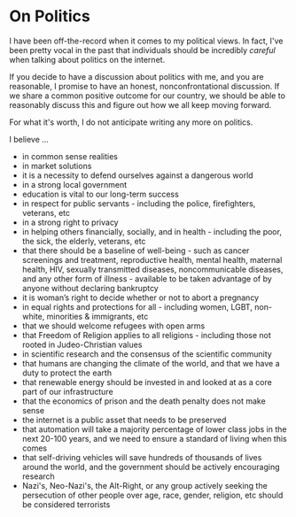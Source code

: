 # On Politics

I have been off-the-record when it comes to my political views. In fact, I've been pretty vocal in the past that individuals should be incredibly _careful_ when talking about politics on the internet. 

If you decide to have a discussion about politics with me, and you are reasonable, I promise to have an honest, nonconfrontational discussion. If we share a common positive outcome for our country, we should be able to reasonably discuss this and figure out how we all keep moving forward. 
 
For what it's worth, I do not anticipate writing any more on politics. 

I believe ...
- in common sense realities
- in market solutions 
- it is a necessity to defend ourselves against a dangerous world
- in a strong local government
- education is vital to our long-term success
- in respect for public servants - including the police, firefighters, veterans, etc
- in a strong right to privacy
- in helping others financially, socially, and in health - including the poor, the sick, the elderly, veterans, etc
- that there should be a baseline of well-being - such as cancer screenings and treatment, reproductive health, mental health, maternal health, HIV, sexually transmitted diseases, noncommunicable diseases, and any other form of illness - available to be taken advantage of by anyone without declaring bankruptcy
- it is woman’s right to decide whether or not to abort a pregnancy
- in equal rights and protections for all - including women, LGBT, non-white, minorities & immigrants, etc
- that we should welcome refugees with open arms
- that Freedom of Religion applies to all religions - including those not rooted in Judeo-Christian values
- in scientific research and the consensus of the scientific community
- that humans are changing the climate of the world, and that we have a duty to protect the earth
- that renewable energy should be invested in and looked at as a core part of our infrastructure 
- that the economics of prison and the death penalty does not make sense
- the internet is a public asset that needs to be preserved
- that automation will take a majority percentage of lower class jobs in the next 20-100 years, and we need to ensure a standard of living when this comes
- that self-driving vehicles will save hundreds of thousands of lives around the world, and the government should be actively encouraging research
- Nazi's, Neo-Nazi's, the Alt-Right, or any group actively seeking the persecution of other people over age, race, gender, religion, etc should be considered terrorists